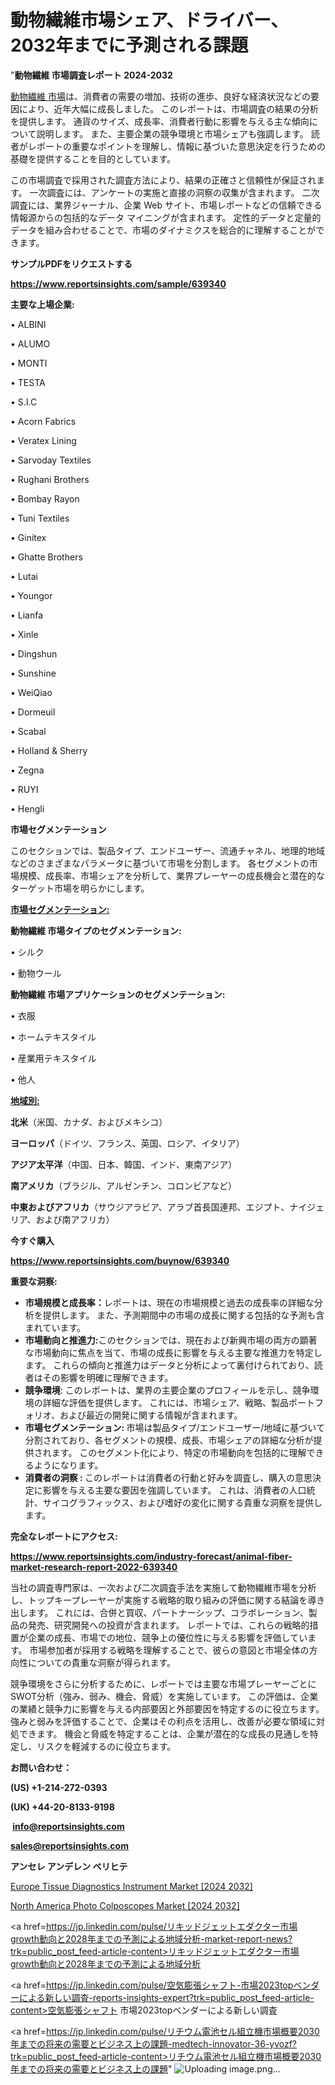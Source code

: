 # 動物繊維市場シェア、ドライバー、2032年までに予測される課題

"<strong>動物繊維 市場調査レポート 2024-2032</strong>

<a href=https://www.reportsinsights.com/sample/639340>動物繊維 市場</a>は、消費者の需要の増加、技術の進歩、良好な経済状況などの要因により、近年大幅に成長しました。 このレポートは、市場調査の結果の分析を提供します。 通貨のサイズ、成長率、消費者行動に影響を与える主な傾向について説明します。 また、主要企業の競争環境と市場シェアも強調します。 読者がレポートの重要なポイントを理解し、情報に基づいた意思決定を行うための基礎を提供することを目的としています。

この市場調査で採用された調査方法により、結果の正確さと信頼性が保証されます。 一次調査には、アンケートの実施と直接の洞察の収集が含まれます。 二次調査には、業界ジャーナル、企業 Web サイト、市場レポートなどの信頼できる情報源からの包括的なデータ マイニングが含まれます。 定性的データと定量的データを組み合わせることで、市場のダイナミクスを総合的に理解することができます。

<strong><b>サンプルPDFをリクエストする</b></strong>

<a href=https://www.reportsinsights.com/sample/639340><strong><u>https://www.reportsinsights.com/sample/639340</u></strong></a>

<strong>主要な上場企業:</strong>

• ALBINI

• ALUMO

• MONTI

• TESTA

• S.I.C

• Acorn Fabrics

• Veratex Lining

• Sarvoday Textiles

• Rughani Brothers

• Bombay Rayon

• Tuni Textiles

• Ginitex

• Ghatte Brothers

• Lutai

• Youngor

• Lianfa

• Xinle

• Dingshun

• Sunshine

• WeiQiao

• Dormeuil

• Scabal

• Holland & Sherry

• Zegna

• RUYI

• Hengli

<strong>市場セグメンテーション</strong>

このセクションでは、製品タイプ、エンドユーザー、流通チャネル、地理的地域などのさまざまなパラメータに基づいて市場を分割します。 各セグメントの市場規模、成長率、市場シェアを分析して、業界プレーヤーの成長機会と潜在的なターゲット市場を明らかにします。

<strong><u>市場セグメンテーション</u></strong><strong><u>:</u></strong>

<strong>動物繊維 市場タイプのセグメンテーション:</strong>

• シルク

• 動物ウール

<strong>動物繊維 市場アプリケーションのセグメンテーション:</strong>

• 衣服

• ホームテキスタイル

• 産業用テキスタイル

• 他人

<strong><u>地域別</u></strong><strong><u>:</u></strong>

<strong>北米</strong>（米国、カナダ、およびメキシコ）

<strong>ヨーロッパ</strong>（ドイツ、フランス、英国、ロシア、イタリア）

<strong>アジア太平洋</strong>（中国、日本、韓国、インド、東南アジア）

<strong>南アメリカ</strong>（ブラジル、アルゼンチン、コロンビアなど）

<strong>中東およびアフリカ</strong>（サウジアラビア、アラブ首長国連邦、エジプト、ナイジェリア、および南アフリカ）

<strong>今すぐ購入</strong>

<a href=https://www.reportsinsights.com/buynow/639340><strong><u>https://www.reportsinsights.com/buynow/639340</u></strong></a>

<strong>重要な洞察:</strong>
<ul>
  <li><strong>市場規模と成長率：</strong>レポートは、現在の市場規模と過去の成長率の詳細な分析を提供します。 また、予測期間中の市場の成長に関する包括的な予測も含まれています。</li>
  <li><strong>市場動向と推進力:</strong>このセクションでは、現在および新興市場の両方の顕著な市場動向に焦点を当て、市場の成長に影響を与える主要な推進力を特定します。 これらの傾向と推進力はデータと分析によって裏付けられており、読者はその影響を明確に理解できます。</li>
  <li><strong>競争環境</strong>: このレポートは、業界の主要企業のプロフィールを示し、競争環境の詳細な評価を提供します。 これには、市場シェア、戦略、製品ポートフォリオ、および最近の開発に関する情報が含まれます。</li>
  <li><strong>市場セグメンテーション: </strong>市場は製品タイプ/エンドユーザー/地域に基づいて分割されており、各セグメントの規模、成長、市場シェアの詳細な分析が提供されます。 このセグメント化により、特定の市場動向を包括的に理解できるようになります。</li>
  <li><strong>消費者の洞察 : </strong>このレポートは消費者の行動と好みを調査し、購入の意思決定に影響を与える主要な要因を強調しています。 これは、消費者の人口統計、サイコグラフィックス、および嗜好の変化に関する貴重な洞察を提供します。</li>
</ul>
<strong>完全なレポートにアクセス:</strong>

<a href=https://www.reportsinsights.com/industry-forecast/animal-fiber-market-research-report-2022-639340><strong><u><b>https://www.reportsinsights.com/industry-forecast/animal-fiber-market-research-report-2022-639340</b></u></strong></a>

当社の調査専門家は、一次および二次調査手法を実施して動物繊維市場を分析し、トップキープレーヤーが実施する戦略的取り組みの評価に関する結論を導き出します。 これには、合併と買収、パートナーシップ、コラボレーション、製品の発売、研究開発への投資が含まれます。 レポートでは、これらの戦略的措置が企業の成長、市場での地位、競争上の優位性に与える影響を評価しています。 市場参加者が採用する戦略を理解することで、彼らの意図と市場全体の方向性についての貴重な洞察が得られます。

競争環境をさらに分析するために、レポートでは主要な市場プレーヤーごとにSWOT分析（強み、弱み、機会、脅威）を実施しています。 この評価は、企業の業績と競争力に影響を与える内部要因と外部要因を特定するのに役立ちます。 強みと弱みを評価することで、企業はその利点を活用し、改善が必要な領域に対処できます。 機会と脅威を特定することは、企業が潜在的な成長の見通しを特定し、リスクを軽減するのに役立ちます。

<strong>お問い合わせ：</strong>

<strong>(US) +1-214-272-0393</strong>

<strong>(UK) +44-20-8133-9198</strong>

<strong> </strong><a href=info@reportsinsights.com><strong><u>info@reportsinsights.com</u></strong></a>

<a href=sales@reportsinsights.com><strong><u>sales@reportsinsights.com</u></strong></a>

<strong>アンセレ アンデレン ベリヒテ</strong>

<a href=https://www.linkedin.com/pulse/europe-tissue-diagnostics-instrument-market-cagr-key-tm39e/>Europe Tissue Diagnostics Instrument Market [2024 2032]</a>

<a href=https://www.linkedin.com/pulse/north-america-photo-colposcopes-market-emerging-oocdf/>North America Photo Colposcopes Market [2024 2032]</a>

<a href=https://jp.linkedin.com/pulse/リキッドジェットエダクター市場growth動向と2028年までの予測による地域分析-market-report-news?trk=public_post_feed-article-content>リキッドジェットエダクター市場growth動向と2028年までの予測による地域分析</a>

<a href=https://jp.linkedin.com/pulse/空気膨張シャフト-市場2023topベンダーによる新しい調査-reports-insights-expert?trk=public_post_feed-article-content>空気膨張シャフト 市場2023topベンダーによる新しい調査</a>

<a href=https://jp.linkedin.com/pulse/リチウム電池セル組立機市場概要2030年までの将来の需要とビジネス上の課題-medtech-innovator-36-yvozf?trk=public_post_feed-article-content>リチウム電池セル組立機市場概要2030年までの将来の需要とビジネス上の課題</a>"
![Uploading image.png…]()
